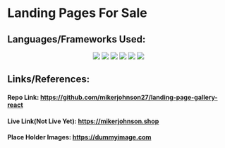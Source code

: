 <h1>Landing Pages For Sale</h1>

<h2>Languages/Frameworks Used:</h2>
<div align="center">
    <!--React-->
    <img src="https://img.shields.io/badge/react-%2320232a.svg?style=for-the-badge&logo=react&logoColor=%2361DAFB">
    <!--Bootstrap-->
    <img src="https://img.shields.io/badge/bootstrap-%23563D7C.svg?style=for-the-badge&logo=bootstrap&logoColor=white">
    <!--Javascript-->
    <img src="https://img.shields.io/badge/javascript-%23323330.svg?style=for-the-badge&logo=javascript&logoColor=%23F7DF1E">
    <!--Node.JS-->
    <img src="https://img.shields.io/badge/node.js-6DA55F?style=for-the-badge&logo=node.js&logoColor=white">
    <!--Express.JS-->
    <img src="https://img.shields.io/badge/express.js-%23404d59.svg?style=for-the-badge&logo=express&logoColor=%2361DAFB">
    <!--MYSQL-->
    <img src="https://img.shields.io/badge/mysql-%2300f.svg?style=for-the-badge&logo=mysql&logoColor=white">
</div>

<h2>Links/References:</h2>
<h4>Repo Link: <a href="https://github.com/mikerjohnson27/landing-page-gallery-react">https://github.com/mikerjohnson27/landing-page-gallery-react</a></h4>
<h4>Live Link(Not Live Yet): <a href="https://mikerjohnson.shop">https://mikerjohnson.shop</a></h4>
<h4>Place Holder Images: <a href="https://dummyimage.com"> https://dummyimage.com </a></h4>